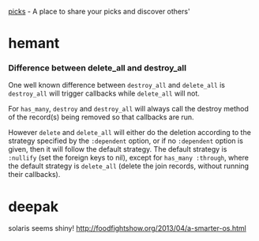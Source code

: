 [picks](https://github.com/code-mancers/picks) - A place to share your picks and discover others'

# hemant

### Difference between delete_all and destroy_all

One well known difference between `destroy_all` and `delete_all` is
`destroy_all` will trigger callbacks while `delete_all` will not.

For `has_many`, `destroy` and `destroy_all` will always call the destroy method of the record(s) being removed so that callbacks are run.

However `delete` and `delete_all` will either do the deletion according to the strategy specified by the `:dependent` option, or if no `:dependent` option is given, then it will follow the default strategy. The default strategy is `:nullify` (set the foreign keys to nil), except for `has_many :through`, where the default strategy is `delete_all` (delete the join records, without running their callbacks).

# deepak

solaris seems shiny!
http://foodfightshow.org/2013/04/a-smarter-os.html
